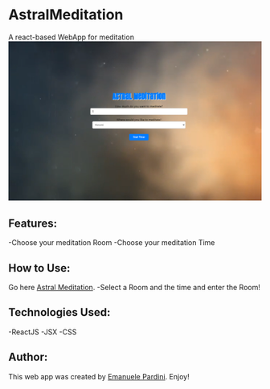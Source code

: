 # AstralMeditation
A react-based WebApp for meditation
![Hacker News Screenshot](media/example.png)

## Features:
-Choose your meditation Room
-Choose your meditation Time

## How to Use:
Go here [Astral Meditation](https://emanuelepardini.altervista.org/AstralMeditation/index.html).
-Select a Room and the time and enter the Room!

## Technologies Used:

-ReactJS
-JSX
-CSS

## Author:

This web app was created by [Emanuele Pardini](http://emanuelepardini.altervista.org/).
Enjoy!
